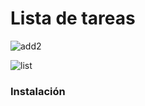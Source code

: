 
# Lista de tareas

![add2](https://user-images.githubusercontent.com/48489792/103484949-f0a98d00-4df2-11eb-9c7d-dcd513ceec7b.png)

![list](https://user-images.githubusercontent.com/48489792/103484951-f1daba00-4df2-11eb-85ba-ae955d2859f0.png)

### Instalación

